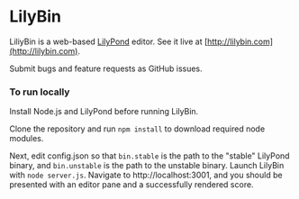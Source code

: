 LilyBin
=======

LiliyBin is a web-based [LilyPond](http://www.lilypond.org) editor. See it live at [http://lilybin.com](http://lilybin.com).

Submit bugs and feature requests as GitHub issues.

### To run locally

Install Node.js and LilyPond before running LilyBin.

Clone the repository and run `npm install` to download required node modules.

Next, edit config.json so that `bin.stable` is the path to the "stable" LilyPond binary,
and `bin.unstable` is the path to the unstable binary. Launch LilyBin
with `node server.js`. Navigate to http://localhost:3001, and you should
be presented with an editor pane and a successfully rendered score.
